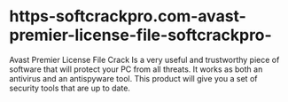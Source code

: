 # https-softcrackpro.com-avast-premier-license-file-softcrackpro-
Avast Premier License File Crack Is a very useful and trustworthy piece of software that will protect your PC from all threats. It works as both an antivirus and an antispyware tool. This product will give you a set of security tools that are up to date.
